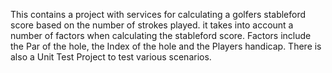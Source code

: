 This contains a project with services for calculating a golfers stableford score based on the number of strokes played.
it takes into account a number of factors when calculating the stableford score.
Factors include the Par of the hole, the Index of the hole and the Players handicap.
There is also a Unit Test Project to test various scenarios.
